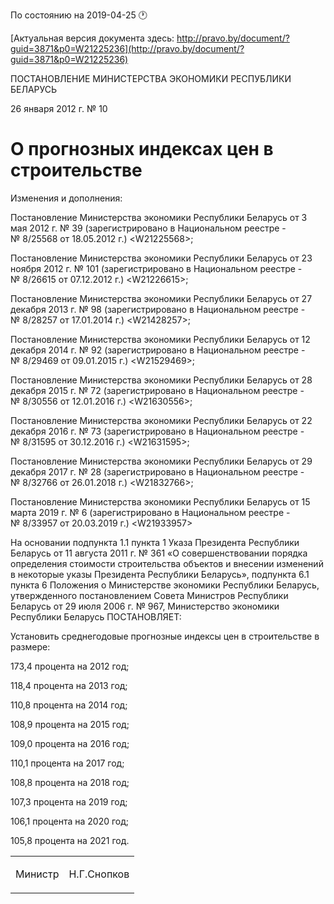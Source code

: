По состоянию на 2019-04-25 &#x1F550;

[Актуальная версия документа здесь: http://pravo.by/document/?guid=3871&p0=W21225236](http://pravo.by/document/?guid=3871&p0=W21225236)

<p>ПОСТАНОВЛЕНИЕ МИНИСТЕРСТВА ЭКОНОМИКИ РЕСПУБЛИКИ БЕЛАРУСЬ</p>
<p>26 января 2012 г. № 10</p>
<h1>О прогнозных индексах цен в строительстве </h1>
<p>Изменения и дополнения:</p>
<p>Постановление Министерства экономики Республики Беларусь от 3 мая 2012 г. № 39 (зарегистрировано в Национальном реестре - № 8/25568 от 18.05.2012 г.) &lt;W21225568&gt;;</p>
<p>Постановление Министерства экономики Республики Беларусь от 23 ноября 2012 г. № 101 (зарегистрировано в Национальном реестре - № 8/26615 от 07.12.2012 г.) &lt;W21226615&gt;;</p>
<p>Постановление Министерства экономики Республики Беларусь от 27 декабря 2013 г. № 98 (зарегистрировано в Национальном реестре - № 8/28257 от 17.01.2014 г.) &lt;W21428257&gt;;</p>
<p>Постановление Министерства экономики Республики Беларусь от 12 декабря 2014 г. № 92 (зарегистрировано в Национальном реестре - № 8/29469 от 09.01.2015 г.) &lt;W21529469&gt;;</p>
<p>Постановление Министерства экономики Республики Беларусь от 28 декабря 2015 г. № 72 (зарегистрировано в Национальном реестре - № 8/30556 от 12.01.2016 г.) &lt;W21630556&gt;;</p>
<p>Постановление Министерства экономики Республики Беларусь от 22 декабря 2016 г. № 73 (зарегистрировано в Национальном реестре - № 8/31595 от 30.12.2016 г.) &lt;W21631595&gt;;</p>
<p>Постановление Министерства экономики Республики Беларусь от 29 декабря 2017 г. № 28 (зарегистрировано в Национальном реестре - № 8/32766 от 26.01.2018 г.) &lt;W21832766&gt;;</p>
<p>Постановление Министерства экономики Республики Беларусь от 15 марта 2019 г. № 6 (зарегистрировано в Национальном реестре - № 8/33957 от 20.03.2019 г.) &lt;W21933957&gt;</p>
<p></p>
<p>На основании подпункта 1.1 пункта 1 Указа Президента Республики Беларусь от 11 августа 2011 г. № 361 «О совершенствовании порядка определения стоимости строительства объектов и внесении изменений в некоторые указы Президента Республики Беларусь», подпункта 6.1 пункта 6 Положения о Министерстве экономики Республики Беларусь, утвержденного постановлением Совета Министров Республики Беларусь от 29 июля 2006 г. № 967, Министерство экономики Республики Беларусь ПОСТАНОВЛЯЕТ:</p>
<p>Установить среднегодовые прогнозные индексы цен в строительстве в размере:</p>
<p>173,4 процента на 2012 год;</p>
<p>118,4 процента на 2013 год;</p>
<p>110,8 процента на 2014 год;</p>
<p>108,9 процента на 2015 год;</p>
<p>109,0 процента на 2016 год;</p>
<p>110,1 процента на 2017 год;</p>
<p>108,8 процента на 2018 год;</p>
<p>107,3 процента на 2019 год;</p>
<p>106,1 процента на 2020 год;</p>
<p>105,8 процента на 2021 год.</p>
<p></p>
<table><tr>
<td><p>Министр</p></td>
<td><p>Н.Г.Снопков</p></td>
</tr></table>
<p></p>